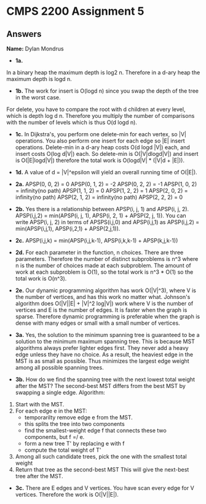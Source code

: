 # CMPS 2200 Assignment 5
## Answers

**Name:** Dylan Mondrus





- **1a.**

In a binary heap the maximum depth is log2 n. Therefore in a d-ary heap the maximum depth is logd n. 

- **1b.**
The work for insert is O(logd n) since you swap the depth of the tree in the worst case. 

For delete, you have to compare the root with d children at every level, which is depth log d n. Therefore you multiply the number of comparisons with the number of levels which is thus O(d logd n). 


- **1c.**
In Dijkstra's, you perform one delete-min for each vertex, so |V| operations. You also perform one insert for each edge so |E| insert operations. Delete-min in a d-ary heap costs O(d logd |V|) each, and insert costs O(log d|V|) each. So delete-min is O(|V|dlogd|V|) and insert is O(|E|logd|V|) therefore the total work is O(logd|V| * (|V|d + |E|)).

- **1d.**
A value of d = |V|^epsilon will yield an overall running time of O(|E|).



- **2a.**
APSP(0, 0, 2) = 0
APSP(0, 1, 2) = -2
APSP(0, 2, 2) = -1
APSP(1, 0, 2) = infinity(no path)
APSP(1, 1, 2) = 0
APSP(1, 2, 2) = 1
APSP(2, 0, 2) = infinity(no path)
APSP(2, 1, 2) = infinity(no path)
APSP(2, 2, 2) = 0

- **2b.**
Yes there is a relationship between APSP(i, j, 1) and APSP(i, j, 2). APSP(i,j,2) = min(APSP(i, j, 1), APSP(i, 2, 1) + APSP(2, j, 1)). 
You can write APSP(i, j, 2) in terms of APSPS(i,j,0) and APSP(i,j,1) as APSP(i,j,2) = min(APSP(i,j,1), APSP(i,2,1) + APSP(2,j,1)). 

- **2c.**
APSP(i,j,k) = min(APSP(i,j,k-1), APSP(i,k,k-1) + APSP(k,j,k-1))

- **2d.**
For each parameter in the function, n choices. There are three parameters. Therefore the number of distinct subproblems is n^3 where n is the number of choices made at each subproblem. The amount of work at each subproblem is O(1), so the total work is n^3 * O(1) so the total work is O(n^3). 

- **2e.**
Our dynamic programming algorithm has work O(|V|^3), where V is the number of vertices, and has this work no matter what. 
Johnson's algorithm does O(|V||E| + |V|^2 log|V|) work where V is the number of vertices and E is the number of edges. It is faster when the graph is sparse. Therefore dynamic programming is preferable when the graph is dense with many edges or small with a small number of vertices. 


- **3a.**
Yes, the solution to the minimum spanning tree is guaranteed to be a solution to the minimum maximum spanning tree. This is because MST algorithms always prefer lighter edges first. They never add a heavy edge unless they have no choice. As a result, the heaviest edge in the MST is as small as possible. Thus minimizes the largest edge weight among all possible spanning trees. 


- **3b.**
How do we find the spanning tree with the next lowest total weight after the MST? The second-best MST differs from the best MST by swapping a single edge. 
Algorithm:
1. Start with the MST.
2. For each edge e in the MST:
    - temporarilty remove edge e from the MST.
    - this splits the tree into two components
    - find the smallest-weight edge f that connects these two components, but f =/ e. 
    - form a new tree T' by replacing e with f
    - compute the total weight of T'
3. Among all such candidate trees, pick the one with the smallest total weight
4. Return that tree as the second-best MST
This will give the next-best tree after the MST.


- **3c.**
There are E edges and V vertices. You have scan every edge for V vertices. Therefore the work is O(|V||E|). 